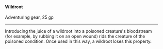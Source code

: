 #### Wildroot

Adventuring gear, 25 gp

---

Introducing the juice of a wildroot into a poisoned creature's bloodstream (for example, by rubbing it on an open wound) rids the creature of the poisoned condition. Once used in this way, a wildroot loses this property.